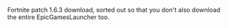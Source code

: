 Fortnite patch 1.6.3 download, sorted out so that you don't also download the entire EpicGamesLauncher too.
